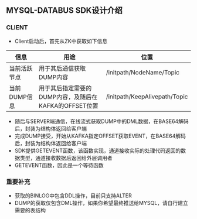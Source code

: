 ## MYSQL-DATABUS SDK设计介绍

### CLIENT

* Client启动后，首先从ZK中获取如下信息

| 信息 | 用途 | 位置 | 
| -- | -- | -- | 
| 当前活跃节点 | 用于其后通信获取DUMP内容 | /initpath/NodeName/Topic | 
| 当前DUMP信息 | 用于其后指定需要的DUMP内容，及随后在KAFKA的OFFSET位置 | /initpath/KeepAlivepath/Topic | 

* 随后与SERVER端通信，在线流式获取DUMP中的DML数据，在BASE64解码后，封装为结构体返回给客户端
* 完成DUMP接受，开始从KAFKA指定OFFSET获取EVENT，在BASE64解码后，封装为结构体返回给客户端
* SDK提供GETEVENT函数，该函数实现，通道接收实际的处理代码返回的数据类型，通道接收数据后返回给外层调用者
* GETEVENT函数，因此是一个等待函数


### 重要补充


* 获取的BINLOG中包含DDL操作，目前只支持ALTER
* DUMP的获取仅包含DML操作，如果你希望最终推送给MYSQL，请自行建立需要的表结构


